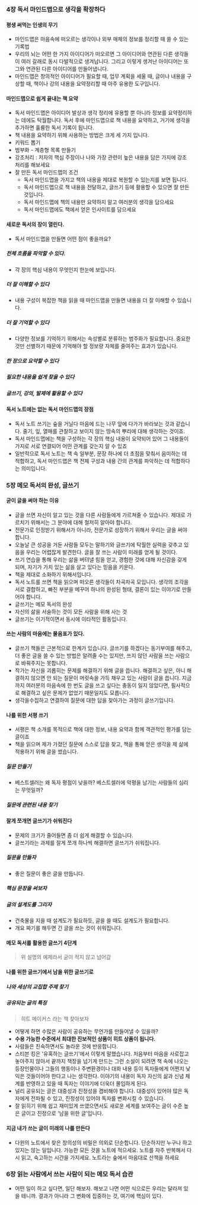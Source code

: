 ### 4장 독서 마인드맵으로 생각을 확장하다

#### 평생 써먹는 인생의 무기

- 마인드맵은 마음속에 떠오르는 생각이나 외부 매체의 정보를 정리할 때 쓸 수 있는 기록법
- 우리의 뇌는 어떤 한 가지 아이디어가 떠오르면 그 아이디어와 연관된 다른 생각들이 여러 갈래로 동시 다발적으로 생겨납니다. 그리고 이렇게 생겨난 아이디어는 또 그와 연관된 다른 아이디어를 만들어냅니다.
- 마인드맵은 창의적인 아이디어가 필요할 때, 업무 계획을 세울 때, 글이나 내용을 구상할 때, 책이나 강의 내용을 요약정리할 때 아주 유용한 도구입니다.

#### 마인드맵으로 쉽게 끝내는 책 요약

- 독서 마인드맵은 아이디어 발상과 생각 정리에 유용할 뿐 아니라 정보를 요약정리하는 데에도 탁월합니다. 독서 후에 마인드맵으로 책 내용을 요약하고, 거기에 생각을 추가하면 훌륭한 독서 기록이 됩니다.
- 책 내용을 요약하기 위해 사용하는 방법은 크게 세 가지 입니다.
- 키워드 뽑기
- 범부화 - 계층형 목록 만들기
- 강조처리 : 저자의 핵심 주장이나 나와 가장 관련이 높은 내용을 담은 가지에 강조 처리를 해보세요
- 잘 만든 독서 마인드맵의 조건
  - 독서 마인드맵을 가지고 책의 내용을 제대로 복원할 수 있는지를 보면 됩니다.
  - 독서 마인드맵으로 책 내용을 전달하고, 글쓰기 등에 활용할 수 있으면 잘 만든 것입니다.
  - 독서 마인드맵에 책의 내용만 요약하지 말고 여러분의 생각을 담으세요
  - 독서 마인드맵에도 책에서 얻은 인사이트를 담으세요

#### 새로운 독서의 장이 열린다.

- 독서 마인드맵을 만들면 어떤 점이 좋을까요?

##### 전체 흐름을 파악할 수 있다.

- 각 장의 핵심 내용이 무엇인지 한눈에 보입니다.

##### 더 잘 이해할 수 있다

- 내용 구성이 복잡한 책을 읽을 때 마인드맵을 만들면 내용을 더 잘 이해할 수 있습니다.

##### 더 잘 기억할 수 있다

- 다양한 정보를 기억하기 위해서는 속성별로 분류하는 범주화가 필요합니다. 중요한 것만 선별하기 때문에 기억해야 할 정보량 자체를 줄여주는 효과가 있습니다.

##### 한 장으로 요약할 수 있다

##### 필요한 내용을 쉽게 찾을 수 있다

##### 글쓰기, 강의, 발제에 활용할 수 있다

#### 독서 노트에는 없는 독서 마인드맵의 장점

- 독서 노트 쓰기는 숲을 거닐다 마음에 드는 나무 앞에 다가가 바라보는 것과 같습니다. 줄기, 잎, 열매를 관찰하고 보이지 않는 땅속의 뿌리에 대해 생각하는 것이죠.
- 독서 마인드맵에는 책을 구성하는 각 장의 핵심 내용이 요약되어 있어 그 내용들이 가지로 서로 연결되어 어떤 관계를 갖는지 알 수 있죠
- 일반적으로 독서 노트는 책 속 일부분, 문장 하나에 더 초점을 맞춰서 음미하는 데 적합하고, 독서 마인드맵은 책 전체 구성과 내용 간의 관계를 파악하는 데 적합하다는 의미입니다.

### 5장 메모 독서의 완성, 글쓰기

#### 굳이 글을 써야 하는 이유

- 글을 쓰면 자신이 알고 있는 것을 다른 사람들에게 가르쳐줄 수 있습니다. 제대로 가르치기 위해서는 그 분야에 대해 철저히 알아야 합니다.
- 전문가로 인정받기 위해서가 아니라, 전문가로 성장하기 위해서 우리는 글을 써야 합니다.
- 오늘날 큰 성공을 거둔 사람들 모두는 말하기와 글쓰기에 탁월한 실력을 갖추고 있음을 우리는 어렵잖게 발견한다. 글을 잘 쓰는 사람이 미래를 얻게 될 것이다.
- 쓰기 연습을 통해 우리는 삶을 버텨낼 힘을 얻고, 경험한 것에 대해 자신감을 갖게 되며, 자기가 가치 있는 삶을 살고 있다는 믿음을 키운다.
- 책을 제대로 소화하기 위해서입니다.
- 독서 노트를 쓰면 책을 읽으며 떠오른 생각들이 차곡차곡 모입니다. 생각의 조각을 서로 결합하고, 빠진 부분을 메꾸어 하나의 완성된 형태, 결론이 있는 이야기로 만들어야 합니다.
- 글쓰기는 메모 독서의 완성
- 자신의 삶을 서술하는 것이 모든 사람을 위해 사는 것
- 글쓰기는 이기적이면서 동시에 이타적인 활동입니다.

#### 쓰는 사람의 마음에는 물음표가 있다.

- 글쓰기 책들은 근본적으로 한계가 있습니다. 글쓰기를 하겠다는 동기부여를 해주고, 더 좋은 글을 쓸 수 있는 방법은 알려줄 수는 있지만, 쓰지 않던 사람을 쓰는 사람으로 바꿔주지는 못합니다.
- 작가는 자신을 괴롭히는 문제를 해결하기 위해 글을 씁니다. 해결하고 싶은, 아니 해결하지 않으면 안 되는 질문이 머릿속을 가득 채우고 있는 사람이 글을 씁니다. 지금까지 여러분의 마음속에 한 번도 글을 쓰고 싶다는 충동이 일지 않았다면, 필사적으로 해결하고 싶은 문제가 없었기 때문일지도 모릅니다.
- 생각을수집하고 연결하여 질문에 대한 답을 찾아가는 과정이 글쓰기입니다.

#### 나를 위한 서평 쓰기

- 서평은 책 소개를 목적으로 책에 대한 정보, 내용 요약과 함께 객관적인 평가를 담는 글이죠
- 책을 읽으며 제가 가졌던 질문에 스스로 답을 찾고, 책을 통해 얻은 생각을 제 삶에 적용하기 위해 글을 썼습니다.

##### 질문 만들기

- 베스트셀러는 왜 독자 평점이 낮을까? 베스트셀러에 악평을 남기는 사람들의 심리는 무엇일까?

##### 질문에 관련된 내용 찾기

#### 잘게 쪼개면 글쓰기가 쉬워진다

- 문제의 크기가 줄어들면 좀 더 쉽게 해결할 수 있습니다.
- 글쓰기라는 과제를 잘게 쪼개 하나씩 해결하면 글쓰기가 쉬워집니다.

##### 질문을 만들자

- 좋은 질문이 좋은 글을 만듭니다.

##### 핵심 문장을 써보자

##### 글의 설계도를 그리자

- 건축물을 지을 때 설계도가 필요하듯, 글을 쓸 때도 설계도가 필요합니다.
- 개요 짜기를 해두면 긴 글을 쓰는 것이 쉬워집니다.

#### 메모 독서를 활용한 글쓰기 4단계

> 위 설명의 예제라서 굳이 적지 않고 넘어감

#### 나를 위한 글쓰기에서 남을 위한 글쓰기로

##### 나와 세상의 교집합 주제 찾기

##### 공유되는 글의 특징

> 히트 메이커스 라는 책 찾아보자

- 어떻게 하면 수많은 사람이 공유하는 무언가를 만들어낼 수 있을까?
- **수용 가능한 수준에서 최대한 진보적인 상품이 히트 상품이 됩니다.**
- 사람들은 친숙하면서도 놀라운 것에 반응합니다.
- 스티븐 킹은 '유혹하는 글쓰기'에서 이렇게 말했습니다.
  처음부터 마음을 사로잡고 놓아주지 않아서 끝까지 책장을 넘기게 만드는 그런 소설이 되려면 책 속에 나오는 등장인물이나 그들의 행동이나 주변환경이나 대화 내용 등이 독자들에게 어쩐지 낯익은 것들이어야 한다고 나는 생각한다. 이야기의 내용이 독자 자신의 삶과 신념 체계를 반영하고 있을 때 독자는 이야기에 더욱더 몰입하게 된다.
- 널리 공유되는 글은 대중성과 진정성을 겸비해야 합니다. 대중성이 있어야 많은 독자에게 전파될 수 있고, 진정성이 있어야 독자를 변화시킬 수 있습니다.
- 잘 읽히기 위해 쉽고 재미있게 쓰였으면서도 새로운 세계를 보여주는 글이 수준 높은 글이고 진정으로 '남을  위한 글'입니다.

#### 지금 내가 쓰는 글이 미래의 나를 만든다

- 다윈의 노트에서 찾은 창의성의 비밀은 의외로 단순합니다. 단순하지만 누구나 하고 있지는 않는 일입니다. 가능한 모든 것을 노트에 적으세요. 노트를 자주 반복해서 다시 읽고, 숙고하는 시간을 가지세요. 노트라는 숲에서 마음대로 산책을 하세요

### 6장 읽는 사람에서 쓰는 사람이 되는 메모 독서 습관

- 어떤 일이 하고 싶다면, 일단 해보자. 해보고 나면 어떤 식으로든 우리는 달라져 있을 테니까. 결과가 아니라 그 변화에 집중하는 것, 여기에 핵심이 있다.